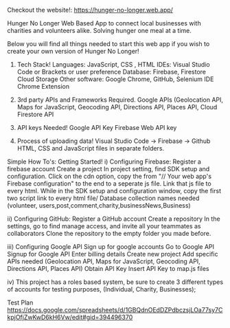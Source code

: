 Checkout the website!: https://hunger-no-longer.web.app/

Hunger No Longer Web Based App to connect local businesses with charities and volunteers alike. 
Solving hunger one meal at a time.

Below you will find all things needed to start this web app if you wish to create your own version of Hunger No Longer!

1. Tech Stack!
Languages: JavaScript, CSS , HTML
IDEs: Visual Studio Code or Brackets or user preference
Database: Firebase, Firestore Cloud Storage 
Other software: Google Chrome, GitHub, Selenium IDE Chrome Extension 

2. 3rd party APIs and Frameworks Required.
Google APIs (Geolocation API, Maps for JavaScript, Geocoding API, Directions API, Places API, 
Cloud Firestore API

3. API keys Needed!
Google API Key
Firebase Web API key

4. Process of uploading data!
Visual Studio Code -> Firebase -> Github
HTML, CSS and JavaScript files in separate folders.

Simple How To's: 
Getting Started!
i) Configuring Firebase:
Register a firebase account
Create a project
In project setting, find SDK setup and configuration. Click on the cdn option, copy the from "// Your web app's Firebase configuration" to the end to a seperate js file. Link that js file to every html.
While in the SDK setup and configuration window, copy the first two script link to every html file/
Database collection names needed (volunteer, users,post,comment,charity,businessNews,Business)

ii) Configuring GitHub:
Register a GitHub account
Create a repository
In the settings, go to find manage access, and invite all your teammates as collaborators
Clone the repository to the empty folder you made before.

iii) Configuring Google API
Sign up for google accounts
Go to Google API
Signup for Google API 
Enter billing details 
Create new project 
Add specific APIs needed 
(Geolocation API, Maps for JavaScript, Geocoding API, Directions API, Places API)
Obtain API Key
Insert API Key to map.js files

iv) This project has a roles based system,
be sure to create 3 different types of accounts for testing purposes, (Individual, Charity, Businesses);

Test Plan https://docs.google.com/spreadsheets/d/1GBQdnOEdDZPdbczsjLOa77sy7CkpjOfjZwKwD6kH6Vw/edit#gid=394496370


